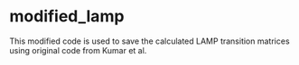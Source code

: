# modified_lamp
This modified code is used to save the calculated LAMP transition matrices using original code from Kumar et al.
